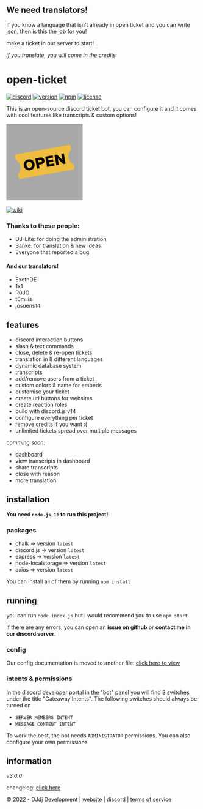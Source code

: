 ## We need translators!
If you know a language that isn't already in open ticket and you can write json,
then is this the job for you!

make a ticket in our server to start!

*if you translate, you will come in the credits*

# open-ticket
[![discord](https://img.shields.io/badge/discord-join%20our%20server-5865F2.svg?style=flat-square&logo=discord)](https://discord.com/invite/26vT9wt3n3)  [![version](https://img.shields.io/badge/version-3.0.0-brightgreen.svg?style=flat-square)](https://github.com/DJj123dj/open-ticket/releases/tag/v3.0.0)  [![npm](https://img.shields.io/badge/npm-external%20libraries%20needed-CB3837.svg?style=flat-square&logo=npm)](#packages)  [![license](https://img.shields.io/badge/license-GPL%203.0-important.svg?style=flat-square)](https://github.com/DJj123dj/open-ticket/blob/main/LICENSE) 

This is an open-source discord ticket bot, you can configure it and it comes with cool features like transcripts & custom options!

<img src="logo.png" alt="Open Ticket logo" style="height: 200px; width:200px;"/>

[![wiki](https://img.shields.io/badge/documentation-click%20here-blue.svg?style=flat-square)](https://www.github.com/DJj123dj/open-ticket/wiki) 

### Thanks to these people:
- DJ-Lite: for doing the administration
- Sanke: for translation & new ideas
- Everyone that reported a bug
#### And our translators!
- ExothDE
- 1x1
- R0JO
- t0miiis
- josuens14

## features
- discord interaction buttons
- slash & text commands
- close, delete & re-open tickets
- translation in 8 different languages
- dynamic database system
- transcripts
- add/remove users from a ticket
- custom colors & name for embeds
- customise your ticket
- create url buttons for websites
- create reaction roles
- build with discord.js v14
- configure everything per ticket
- remove credits if you want :(
- unlimited tickets spread over multiple messages

*comming soon:*
- dashboard
- view transcripts in dashboard
- share transcripts
- close with reason
- more translation

## installation
**You need `node.js 16` to run this project!**

### packages
- chalk => version `latest`
- discord.js => version `latest`
- express => version `latest`
- node-localstorage => version `latest`
- axios => version `latest`

You can install all of them by running `npm install`

## running
you can run `node index.js` but i would recommend you to use `npm start`

if there are any errors, you can open an **issue on github** or **contact me in our discord server**.

### config
Our config documentation is moved to another file:
[click here to view](https://www.github.com/DJj123dj/open-ticket/wiki/config-v3.0.0)

### intents & permissions
In the discord developer portal in the "bot" panel you will find 3 switches under the title "Gateaway Intents". The following switches should always be turned on
- `SERVER MEMBERS INTENT`
- `MESSAGE CONTENT INTENT`

To work the best, the bot needs `ADMINISTRATOR` permissions.
You can also configure your own permissions

## information

_v3.0.0_

changelog: [click here](https://www.github.com/DJj123dj/open-ticket/wiki/Changelog)

© 2022 - DJdj Development | [website](https://www.dj-dj.be) | [discord](https://discord.dj-dj.be) | [terms of service](https://www.dj-dj.be/terms)